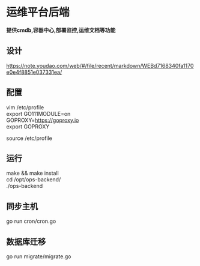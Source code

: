 # 运维平台后端 

**提供cmdb,容器中心,部署监控,运维文档等功能**
## 设计
https://note.youdao.com/web/#/file/recent/markdown/WEBd7168340fa1170e0e4f8851e037331ea/ 
## 配置
vim /etc/profile  
export GO111MODULE=on  
GOPROXY=https://goproxy.io  
export GOPROXY  

source /etc/profile  

## 运行
make && make install  
cd /opt/ops-backend/  
./ops-backend  

## 同步主机  
go run cron/cron.go  

## 数据库迁移  
go run migrate/migrate.go  



